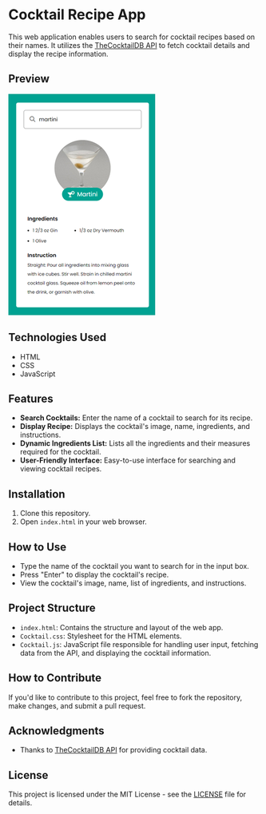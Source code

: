 # Cocktail Recipe App

This web application enables users to search for cocktail recipes based on their names. It utilizes the [TheCocktailDB API](https://www.thecocktaildb.com/api.php) to fetch cocktail details and display the recipe information.

## Preview
![Cocktail Recipe App Preview](ui.png)

## Technologies Used
- HTML
- CSS
- JavaScript

## Features

- **Search Cocktails:** Enter the name of a cocktail to search for its recipe.
- **Display Recipe:** Displays the cocktail's image, name, ingredients, and instructions.
- **Dynamic Ingredients List:** Lists all the ingredients and their measures required for the cocktail.
- **User-Friendly Interface:** Easy-to-use interface for searching and viewing cocktail recipes.

## Installation

1. Clone this repository.
2. Open `index.html` in your web browser.

## How to Use

- Type the name of the cocktail you want to search for in the input box.
- Press "Enter" to display the cocktail's recipe.
- View the cocktail's image, name, list of ingredients, and instructions.

## Project Structure

- `index.html`: Contains the structure and layout of the web app.
- `Cocktail.css`: Stylesheet for the HTML elements.
- `Cocktail.js`: JavaScript file responsible for handling user input, fetching data from the API, and displaying the cocktail information.

## How to Contribute

If you'd like to contribute to this project, feel free to fork the repository, make changes, and submit a pull request.

## Acknowledgments

- Thanks to [TheCocktailDB API](https://www.thecocktaildb.com/api.php) for providing cocktail data.

## License

This project is licensed under the MIT License - see the [LICENSE](LICENSE) file for details.